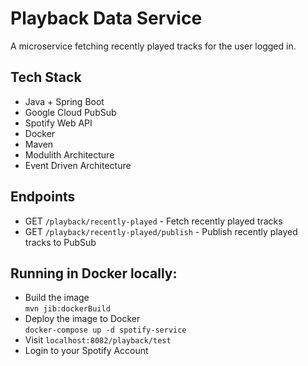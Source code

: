 # Playback Data Service

A microservice fetching recently played tracks for the user logged in.

## Tech Stack

- Java + Spring Boot
- Google Cloud PubSub
- Spotify Web API
- Docker
- Maven
- Modulith Architecture
- Event Driven Architecture

## Endpoints

- GET `/playback/recently-played` - Fetch recently played tracks
- GET `/playback/recently-played/publish` - Publish recently played tracks to PubSub

## Running in Docker locally:

- Build the image \
`mvn jib:dockerBuild`
- Deploy the image to Docker \
`docker-compose up -d spotify-service`
- Visit `localhost:8082/playback/test`
- Login to your Spotify Account
